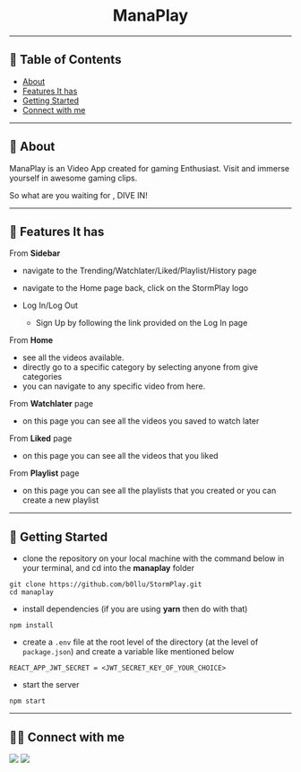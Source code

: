 <div align="center">

# ManaPlay

</div>

---

## 📕 Table of Contents

- [About](#-about)
- [Features It has](#-features-it-has)
- [Getting Started](#-getting-started)
- [Connect with me](#-connect-with-me)

---

## 📖 About

ManaPlay is an Video App created for gaming Enthusiast. Visit and immerse yourself in awesome gaming clips.

So what are you waiting for , DIVE IN!

---

## 🚀 Features It has

From **Sidebar**

- navigate to the Trending/Watchlater/Liked/Playlist/History page
- navigate to the Home page back, click on the StormPlay logo
- Log In/Log Out

  - Sign Up by following the link provided on the Log In page


From **Home**

-  see all the videos available.
- directly go to a specific category by selecting anyone from give categories
- you can navigate to any specific video from here.


From **Watchlater** page

- on this page you can see all the videos you saved to watch later

From **Liked** page

- on this page you can see all the videos that you liked

From **Playlist** page

- on this page you can see all the playlists that you created or you can create a new playlist


---

## 🔌 Getting Started

- clone the repository on your local machine with the command below in your terminal, and cd into the **manaplay** folder

```
git clone https://github.com/b0llu/StormPlay.git
cd manaplay
```

- install dependencies (if you are using **yarn** then do with that)

```
npm install
```

- create a `.env` file at the root level of the directory (at the level of `package.json`) and create a variable like mentioned below

```
REACT_APP_JWT_SECRET = <JWT_SECRET_KEY_OF_YOUR_CHOICE>
```

- start the server

```
npm start
```

---

## 👨‍💻 Connect with me

<a href="https://twitter.com/gadgetfather"><img src="https://img.shields.io/badge/Twitter-1DA1F2?style=for-the-badge&logo=twitter&logoColor=white"/></a>
<a href="https://www.linkedin.com/in/gadgetfather/"><img src="https://img.shields.io/badge/LinkedIn-0077B5?style=for-the-badge&logo=linkedin&logoColor=white"/></a>
